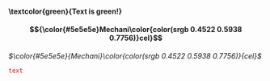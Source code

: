 #### \textcolor{green}{Text is green!}

#### $${\color{#5e5e5e}Mechani\color{color(srgb 0.4522 0.5938 0.7756)}cel}$$

*$\color{#5e5e5e}{Mechani}\color{color(srgb 0.4522 0.5938 0.7756)}{cel}$*

<code style="color : red">text</code>
